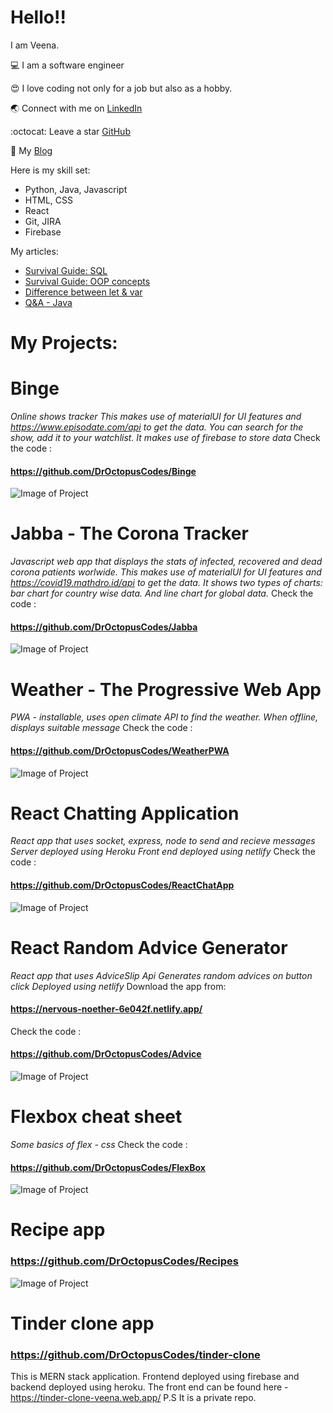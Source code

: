 # Hello!!   
I am Veena.    

:computer: I am a software engineer      

:heart_eyes: I love coding not only for a job but also as a hobby.   

:earth_asia: Connect with me on [LinkedIn](https://www.linkedin.com/in/veenasirigere/)    

:octocat: Leave a star [GitHub](https://github.com/DrOctopusCodes)   

📝 My [Blog](https://indiantechiediaries.blogspot.com/)

Here is my skill set:
- Python, Java, Javascript
- HTML, CSS
- React
- Git, JIRA
- Firebase

My articles:     
- [Survival Guide: SQL](https://indiantechiediaries.blogspot.com/2021/02/survival-guide-sql.html)
- [Survival Guide: OOP concepts](https://indiantechiediaries.blogspot.com/2021/03/survival-guide-oop-concepts-in-java.html)
- [Difference between let & var](https://indiantechiediaries.blogspot.com/2021/07/let-and-var.html)
- [Q&A - Java](https://indiantechiediaries.blogspot.com/2021/07/QAJava.html)

# My Projects:   

# Binge
*Online shows tracker*
*This makes use of materialUI for UI features and https://www.episodate.com/api to get the data.*
*You can search for the show, add it to your watchlist. It makes use of firebase to store data*
Check the code :
#### https://github.com/DrOctopusCodes/Binge

![Image of Project](https://github.com/DrOctopusCodes/Binge/blob/master/screenshots/1.PNG)


# Jabba - The Corona Tracker
*Javascript web app that displays the stats of infected, recovered and dead corona patients worlwide.*
*This makes use of materialUI for UI features and https://covid19.mathdro.id/api to get the data.*
*It shows two types of charts: bar chart for country wise data. And line chart for global data.*
Check the code :
#### https://github.com/DrOctopusCodes/Jabba

![Image of Project](https://github.com/DrOctopusCodes/Jabba/blob/master/screenshots/img1.PNG)


# Weather - The Progressive Web App
*PWA - installable, uses open climate API to find the weather.*
*When offline, displays suitable message*
Check the code :
#### https://github.com/DrOctopusCodes/WeatherPWA

![Image of Project](https://github.com/DrOctopusCodes/WeatherPWA/blob/master/screenshots/img3.PNG)




# React Chatting Application
*React app that uses socket, express, node to send and recieve messages*
*Server deployed using Heroku*
*Front end deployed using netlify*
Check the code :
#### https://github.com/DrOctopusCodes/ReactChatApp

![Image of Project](https://github.com/DrOctopusCodes/ReactChatApp/blob/master/screenshots/chat2.PNG)


# React Random Advice Generator
*React app that uses AdviceSlip Api*
*Generates random advices on button click*
*Deployed using netlify*
Download the app from:
#### https://nervous-noether-6e042f.netlify.app/
Check the code :
#### https://github.com/DrOctopusCodes/Advice

![Image of Project](https://github.com/DrOctopusCodes/Advice/blob/master/screenshots/img2.PNG)


# Flexbox cheat sheet
*Some basics of flex - css*
Check the code :
#### https://github.com/DrOctopusCodes/FlexBox

![Image of Project](https://github.com/DrOctopusCodes/FlexBox/blob/master/screenshots/style10a.PNG)


# Recipe app
### https://github.com/DrOctopusCodes/Recipes

![Image of Project](https://github.com/DrOctopusCodes/Recipes/blob/main/screenshots/img1.PNG)

# Tinder clone app
### https://github.com/DrOctopusCodes/tinder-clone
This is MERN stack application. Frontend deployed using firebase and backend deployed using heroku.
The front end can be found here - https://tinder-clone-veena.web.app/
P.S It is a private repo. 

